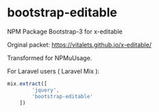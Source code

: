# bootstrap-editable
NPM Package Bootstrap-3 for x-editable

Orginal packet: https://vitalets.github.io/x-editable/

Transformed for NPMuUsage.

For Laravel users ( Laravel Mix ):
```javascript
mix.extract([
        'jquery',
        'bootstrap-editable'
    ])
```

